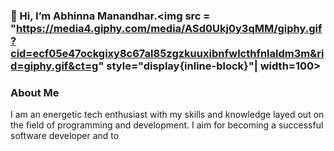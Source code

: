 ### 👋 Hi, I’m Abhinna Manandhar.<img src = "https://media4.giphy.com/media/ASd0Ukj0y3qMM/giphy.gif?cid=ecf05e47ockgixy8c67al85zgzkuuxibnfwlcthfnlaldm3m&rid=giphy.gif&ct=g" style="display{inline-block}"| width=100>


### About Me
I am an energetic tech enthusiast with my skills and knowledge layed out on the field of
programming and development.
I aim for becoming a successful software developer and to 